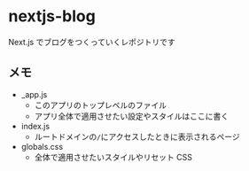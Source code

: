 # nextjs-blog

Next.js でブログをつくっていくレポジトリです

## メモ

- \_app.js
  - このアプリのトップレベルのファイル
  - アプリ全体で適用させたい設定やスタイルはここに書く
- index.js
  - ルートドメインの`/`にアクセスしたときに表示されるページ
- globals.css
  - 全体で適用させたいスタイルやリセット CSS
